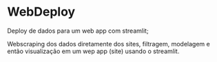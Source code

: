 # WebDeploy
Deploy de dados para um web app com streamlit;

Webscraping dos dados diretamente dos sites, filtragem, modelagem e então visualização em um wep app (site)
usando o streamlit.
